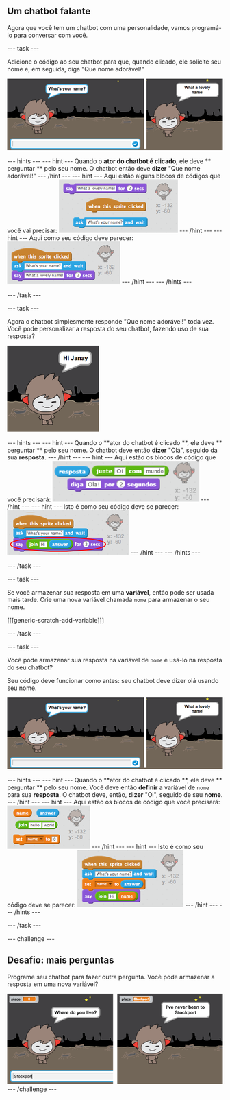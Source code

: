 ## Um chatbot falante

Agora que você tem um chatbot com uma personalidade, vamos programá-lo para conversar com você.

\--- task \---

Adicione o código ao seu chatbot para que, quando clicado, ele solicite seu nome e, em seguida, diga "Que nome adorável!"

![Testando uma resposta do ChatBot](images/chatbot-ask-test.png)

\--- hints \--- \--- hint \--- Quando o **ator do chatbot é clicado**, ele deve ** perguntar ** pelo seu nome. O chatbot então deve **dizer** "Que nome adorável!" \--- /hint \--- \--- hint \--- Aqui estão alguns blocos de códigos que você vai precisar: ![Blocks for a ChatBot reply](images/chatbot-ask-blocks.png) \--- /hint \--- \--- hint \--- Aqui como seu código deve parecer: ![Code for a ChatBot reply](images/chatbot-ask-code.png) \--- /hint \--- \--- /hints \---

\--- /task \---

\--- task \---

Agora o chatbot simplesmente responde "Que nome adorável!" toda vez. Você pode personalizar a resposta do seu chatbot, fazendo uso de sua resposta?

![Testando uma resposta personalizada](images/chatbot-answer-test.png)

\--- hints \--- \--- hint \--- Quando o **ator do chatbot é clicado **, ele deve ** perguntar ** pelo seu nome. O chatbot deve então **dizer** "Olá", seguido da sua **resposta**. \--- /hint \--- \--- hint \--- Aqui estão os blocos de código que você precisará: ![Blocks for a personalised reply](images/chatbot-answer-blocks.png) \--- /hint \--- \--- hint \--- Isto é como seu código deve se parecer: ![Code for a personalised reply](images/chatbot-answer-code.png) \--- /hint \--- \--- /hints \---

\--- /task \---

\--- task \---

Se você armazenar sua resposta em uma **variável**, então pode ser usada mais tarde. Crie uma nova variável chamada `nome` para armazenar o seu nome.

[[[generic-scratch-add-variable]]]

\--- /task \---

\--- task \---

Você pode armazenar sua resposta na variável de `nome` e usá-lo na resposta do seu chatbot?

Seu código deve funcionar como antes: seu chatbot deve dizer olá usando seu nome.

![Testando uma variável 'nome'](images/chatbot-ask-test.png)

\--- hints \--- \--- hint \--- Quando o **ator do chatbot é clicado **, ele deve ** perguntar ** pelo seu nome. Você deve então **definir** a variável de `nome` para sua **resposta**. O chatbot deve, então, **dizer** "Oi", seguido de seu **nome**. \--- /hint \--- \--- hint \--- Aqui estão os blocos de código que você precisará: ![Blocks for a 'name' variable](images/chatbot-variable-blocks.png) \--- /hint \--- \--- hint \--- Isto é como seu código deve se parecer: ![Code for a 'name' variable](images/chatbot-variable-code.png) \--- /hint \--- \--- /hints \---

\--- /task \---

\--- challenge \---

## Desafio: mais perguntas

Programe seu chatbot para fazer outra pergunta. Você pode armazenar a resposta em uma nova variável?

![Mais perguntas](images/chatbot-question.png) \--- /challenge \---